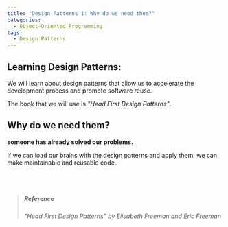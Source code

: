 ```yaml
---
title: "Design Patterns 1: Why do we need them?"
categories:
  - Object-Oriented Programming
tags:
  - Design Patterns
---
```


## Learning Design Patterns:

We will learn about design patterns that allow us to accelerate the development process and promote software reuse. 

The book that we will use is *"Head First Design Patterns"*.


## Why do we need them?

**someone has already solved our problems.**

If we can load our brains with the design patterns and apply them, we can make maintainable and reusable code.


<br>
<br>

> ##### Reference
>*"Head First Design Patterns" by Elisabeth Freeman and Eric Freeman*